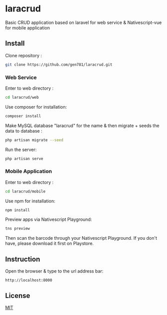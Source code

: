 # laracrud
Basic CRUD application based on laravel for web service & Nativescript-vue for mobile application

## Install
Clone repository :
```bash
git clone https://github.com/gen781/laracrud.git
```

### Web Service
Enter to web directory :
```bash
cd laracrud/web
```
Use composer for installation:
```bash
composer install
```
Make MySQL database "laracrud" for the name & then migrate + seeds the data to database :
```bash
php artisan migrate --seed
```
Run the server:
```bash
php artisan serve
```

### Mobile Application
Enter to web directory :
```bash
cd laracrud/mobile
```
Use npm for installation:
```bash
npm install
```
Preview apps via Nativescript Playground:
```bash
tns preview
```
Then scan the barcode through your Nativescript Playground. If you don't have, please download it first on Playstore.

## Instruction
Open the browser & type to the url address bar:
```url
http://localhost:8000
```

## License
[MIT](https://choosealicense.com/licenses/mit/)

